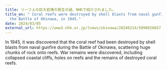 ```yaml
---
title: リーフ上の巨大岩塊の発生の謎、NHKで紹介されました。
title_en: " Coral reefs were destroyed by shell blasts from naval gunfire during
  the Battle of Okinawa, in 1945."
date: 2024/03/05
external_url: https://www3.nhk.or.jp/lnews/okinawa/20240214/5090026657.html
---
```

In 1945, it was discovered that the coral reef had been destroyed by shell blasts from naval gunfire during the Battle of Okinawa, scattering huge chunks of rock onto reefs. War remains were discovered, including collapsed coastal cliffs, holes on reefs and the remains of destroyed coral reefs.